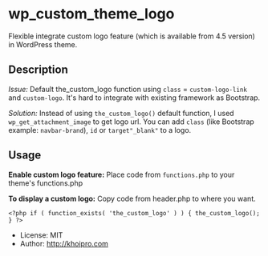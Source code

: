 # wp_custom_theme_logo
Flexible integrate custom logo feature (which is available from 4.5 version) in WordPress theme.

## Description
*Issue:* Default the_custom_logo function using `class` = `custom-logo-link` and `custom-logo`. It's hard to integrate with existing framework as Bootstrap.

*Solution:* Instead of using `the_custom_logo()` default function, I used `wp_get_attachment_image` to get logo url. You can add `class` (like Bootstrap example: `navbar-brand`), `id` or `target"_blank"` to a logo.

## Usage

**Enable custom logo feature:**
Place code from `functions.php` to your theme's functions.php

**To display a custom logo:**
Copy code from header.php to where you want.
```
<?php if ( function_exists( 'the_custom_logo' ) ) { the_custom_logo(); } ?>
```

* License: MIT
* Author: http://khoipro.com
